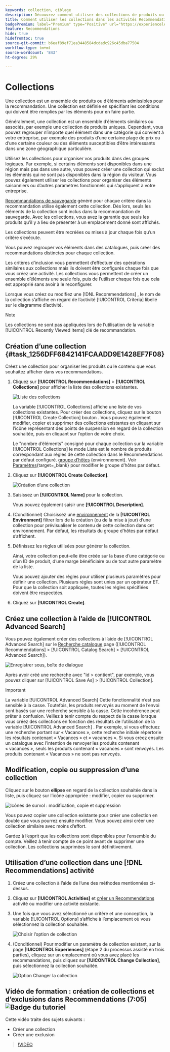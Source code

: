 ```yaml
---
keywords: collection, ciblage
description: Découvrez comment utiliser des collections de produits ou d’éléments dans [!DNL Target Recommendations].
title: Comment utiliser les collections dans les activités Recommendations ?
badgePremium: label="Premium" type="Positive" url="https://experienceleague.adobe.com/docs/target/using/introduction/intro.html?lang=en#premium newtab=true" tooltip="Découvrez les fonctionnalités incluses dans Target Premium."
feature: Recommendations
hide: true
hidefromtoc: true
source-git-commit: b6eaf89ef71ea3448584dcdadc926c45dba77504
workflow-type: tm+mt
source-wordcount: '843'
ht-degree: 29%

---
```


# Collections

Une collection est un ensemble de produits ou d’éléments admissibles pour la recommandation. Une collection est définie en spécifiant les conditions qui doivent être remplies par les éléments pour en faire partie.

Généralement, une collection est un ensemble d’éléments similaires ou associés, par exemple une collection de produits uniques. Cependant, vous pouvez regrouper n’importe quel élément dans une catégorie qui convient à votre entreprise, par exemple des produits d’une certaine plage de prix ou d’une certaine couleur ou des éléments susceptibles d’être intéressants dans une zone géographique particulière.

Utilisez les collections pour organiser vos produits dans des groupes logiques. Par exemple, si certains éléments sont disponibles dans une région mais pas dans une autre, vous pouvez créer une collection qui exclut les éléments qui ne sont pas disponibles dans la région du visiteur. Vous pouvez également utiliser les collections pour organiser des éléments saisonniers ou d’autres paramètres fonctionnels qui s’appliquent à votre entreprise.

[Recommandations de sauvegarde](/help/main/c-recommendations/c-algorithms/backup-recs.md) généré pour chaque critère dans la recommandation utilise également cette collection. Dès lors, seuls les éléments de la collection sont inclus dans la recommandation de sauvegarde. Avec les collections, vous avez la garantie que seuls les produits qu’il y a lieu de présenter à un emplacement donné sont affichés.

Les collections peuvent être recréées ou mises à jour chaque fois qu’un critère s’exécute.

Vous pouvez regrouper vos éléments dans des catalogues, puis créer des recommandations distinctes pour chaque collection.

Les critères d’inclusion vous permettent d’effectuer des opérations similaires aux collections mais ils doivent être configurés chaque fois que vous créez une activité. Les collections vous permettent de créer un ensemble d’éléments une seule fois, puis de l’utiliser chaque fois que cela est approprié sans avoir à le reconfigurer.

Lorsque vous créez ou modifiez une [!DNL Recommendations] , le nom de la collection s’affiche en regard de l’activité [!UICONTROL Criteria] libellé sur le diagramme d’activité.

>[!NOTE]
>
>Les collections ne sont pas appliquées lors de l’utilisation de la variable [!UICONTROL Recently Viewed Items] clé de recommandation.

## Création d’une collection {#task_1256DFF6842141FCAADD9E1428EF7F08}

Créez une collection pour organiser les produits ou le contenu que vous souhaitez afficher dans vos recommandations.

1. Cliquez sur **[!UICONTROL Recommendations]** > **[!UICONTROL Collections]** pour afficher la liste des collections existantes.

   ![Liste des collections](assets/collections-list.png)

   La variable [!UICONTROL Collections] affiche une liste de vos collections existantes. Pour créer des collections, cliquez sur le bouton [!UICONTROL Create Collection] bouton . Vous pouvez également modifier, copier et supprimer des collections existantes en cliquant sur l’icône représentant des points de suspension en regard de la collection souhaitée, puis en cliquant sur l’option de votre choix.

   Le &quot;nombre d’éléments&quot; consigné pour chaque collection sur la variable [!UICONTROL Collections] le mode Liste est le nombre de produits correspondant aux règles de cette collection dans le Recommendations par défaut configuré. [groupe d’hôtes](/help/main/administrating-target/hosts.md) (environnement). Voir [Paramètres](https://experienceleague.adobe.com/docs/target-dev/developer/recommendations.html){target=_blank} pour modifier le groupe d’hôtes par défaut.

1. Cliquez sur **[!UICONTROL Create Collection]**.

   ![Création d’une collection ](/help/main/c-recommendations/c-products/assets/create-collection.png)

1. Saisissez un **[!UICONTROL Name]** pour la collection.

   Vous pouvez également saisir une **[!UICONTROL Description]**.

1. (Conditionnel) Choisissez une [environnement](/help/main/administrating-target/environments.md) de la **[!UICONTROL Environment]** filtrer lors de la création (ou de la mise à jour) d’une collection pour prévisualiser le contenu de cette collection dans cet environnement. Par défaut, les résultats du groupe d’hôtes par défaut s’affichent.

1. Définissez les règles utilisées pour générer la collection.

   Ainsi, votre collection peut-elle être créée sur la base d’une catégorie ou d’un ID de produit, d’une marge bénéficiaire ou de tout autre paramètre de la liste.

   Vous pouvez ajouter des règles pour utiliser plusieurs paramètres pour définir une collection. Plusieurs règles sont unies par un opérateur ET. Pour que la collection soit appliquée, toutes les règles spécifiées doivent être respectées.

1. Cliquez sur **[!UICONTROL Create]**.

## Créez une collection à l’aide de [!UICONTROL Advanced Search]

Vous pouvez également créer des collections à l’aide de [!UICONTROL Advanced Search] sur le [Recherche catalogue](/help/main/c-recommendations/c-products/catalog-search.md#save-as) page ([!UICONTROL Recommendations] > [!UICONTROL Catalog Search] > [!UICONTROL Advanced Search]).

![Enregistrer sous, boîte de dialogue](/help/main/c-recommendations/c-products/assets/save-as.png)

Après avoir créé une recherche avec &quot;id > contient&quot;, par exemple, vous pouvez cliquer sur [!UICONTROL Save As] > [!UICONTROL Collection].

>[!IMPORTANT]
>
>La variable [!UICONTROL Advanced Search] Cette fonctionnalité n’est pas sensible à la casse. Toutefois, les produits renvoyés au moment de l’envoi sont basés sur une recherche sensible à la casse. Cette incohérence peut prêter à confusion. Veillez à tenir compte du respect de la casse lorsque vous créez des collections en fonction des résultats de l’utilisation de la variable [!UICONTROL Advanced Search] . Par exemple, si vous effectuez une recherche portant sur « Vacances », cette recherche initiale répertorie les résultats contenant « Vacances » et « vacances ». Si vous créez ensuite un catalogue avec l’intention de renvoyer les produits contenant « vacances », seuls les produits contenant « vacances » sont renvoyés. Les produits contenant « Vacances » ne sont pas renvoyés.

## Modification, copie ou suppression d’une collection

Cliquez sur le bouton **ellipse** en regard de la collection souhaitée dans la liste, puis cliquez sur l’icône appropriée : modifier, copier ou supprimer.

![Icônes de survol : modification, copie et suppression](/help/main/c-recommendations/c-products/assets/hover-icons-new.png)

Vous pouvez copier une collection existante pour créer une collection en double que vous pourrez ensuite modifier. Vous pouvez ainsi créer une collection similaire avec moins d’effort.

Gardez à l’esprit que les collections sont disponibles pour l’ensemble du compte. Veillez à tenir compte de ce point avant de supprimer une collection. Les collections supprimées le sont définitivement.

## Utilisation d’une collection dans une [!DNL Recommendations] activité

1. Créez une collection à l’aide de l’une des méthodes mentionnées ci-dessus.

1. Cliquez sur **[!UICONTROL Activities]** et [créer un Recommendations](/help/main/c-recommendations/t-create-recs-activity/create-recs-activity.md) activité ou modifier une activité existante.

1. Une fois que vous avez sélectionné un critère et une conception, la variable [!UICONTROL Options] s’affiche à l’emplacement où vous sélectionnez la collection souhaitée.

   ![Choisir l’option de collection](/help/main/c-recommendations/c-products/assets/choose-collection.png)

1. (Conditionnel) Pour modifier un paramètre de collection existant, sur la page **[!UICONTROL Experiences]** (étape 2 du processus assisté en trois parties), cliquez sur un emplacement où vous avez placé les recommandations, puis cliquez sur **[!UICONTROL Change Collection]**, puis sélectionnez la collection souhaitée.

   ![Option Changer la collection](/help/main/c-recommendations/c-products/assets/change-collection.png)

## Vidéo de formation : création de collections et d’exclusions dans Recommendations (7:05) ![Badge du tutoriel](/help/main/assets/tutorial.png)

Cette vidéo traite des sujets suivants :

* Créer une collection
* Créer une exclusion

>[!VIDEO](https://video.tv.adobe.com/v/27689)